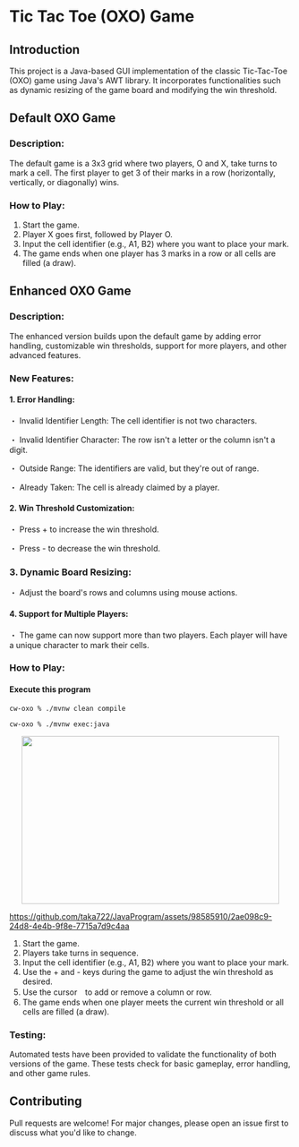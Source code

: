 # Tic Tac Toe (OXO) Game 
## Introduction
This project is a Java-based GUI implementation of the classic Tic-Tac-Toe (OXO) game using Java's AWT library. It incorporates functionalities such as dynamic resizing of the game board and modifying the win threshold.

## Default OXO Game
### Description:
The default game is a 3x3 grid where two players, O and X, take turns to mark a cell. The first player to get 3 of their marks in a row (horizontally, vertically, or diagonally) wins.

### How to Play:
1. Start the game.
2. Player X goes first, followed by Player O.
3. Input the cell identifier (e.g., A1, B2) where you want to place your mark.
4. The game ends when one player has 3 marks in a row or all cells are filled (a draw).

## Enhanced OXO Game
### Description:
The enhanced version builds upon the default game by adding error handling, customizable win thresholds, support for more players, and other advanced features.

### New Features:
#### 1. Error Handling:
・ Invalid Identifier Length: The cell identifier is not two characters.

・ Invalid Identifier Character: The row isn't a letter or the column isn't a digit.

・ Outside Range: The identifiers are valid, but they're out of range.

・ Already Taken: The cell is already claimed by a player.

#### 2. Win Threshold Customization:
・ Press + to increase the win threshold.

・ Press - to decrease the win threshold.

### 3. Dynamic Board Resizing: 
・ Adjust the board's rows and columns using mouse actions.

#### 4. Support for Multiple Players:
・ The game can now support more than two players. Each player will have a unique character to mark their cells.

###  How to Play:
#### Execute this program 
```
cw-oxo % ./mvnw clean compile
```
```
cw-oxo % ./mvnw exec:java
```

<p align="center">
  <a href="https://github.com/taka722/JavaProgram/assets/98585910/2ae098c9-24d8-4e4b-9f8e-7715a7d9c4aa">
    <img width="460" height="300" src="https://github.com/taka722/JavaProgram/assets/98585910/2ae098c9-24d8-4e4b-9f8e-7715a7d9c4aa">
  </a>
</p>

https://github.com/taka722/JavaProgram/assets/98585910/2ae098c9-24d8-4e4b-9f8e-7715a7d9c4aa




1. Start the game.
2. Players take turns in sequence.
3. Input the cell identifier (e.g., A1, B2) where you want to place your mark.
4. Use the + and - keys during the game to adjust the win threshold as desired.
5. Use the cursor　to add or remove a column or row.
6. The game ends when one player meets the current win threshold or all cells are filled (a draw).
### Testing:
Automated tests have been provided to validate the functionality of both versions of the game. These tests check for basic gameplay, error handling, and other game rules.

## Contributing
Pull requests are welcome! For major changes, please open an issue first to discuss what you'd like to change.
